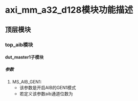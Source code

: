 # axi_mm_a32_d128模块功能描述
## 顶层模块
### top_aib模块
#### dut_master1子模块
##### 参数
1. MS_AIB_GEN1:
    - 该参数是开启AIB的GEN1模式
    - 若定义该参数aib通道位数为